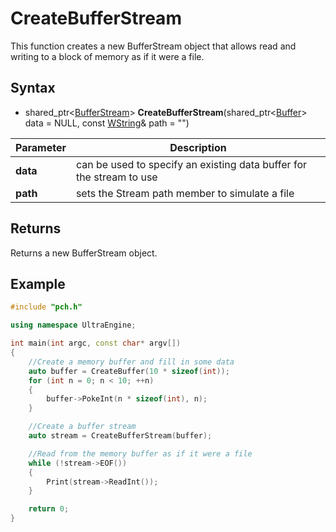 # CreateBufferStream #

This function creates a new BufferStream object that allows read and writing to a block of memory as if it were a file.

## Syntax ##
- shared_ptr<[BufferStream](BufferStream.md)\> **CreateBufferStream**(shared_ptr<[Buffer](Buffer.md)\> data = NULL, const [WString](WString.md)& path = "")

| Parameter | Description |
| --- | --- |
| **data** | can be used to specify an existing data buffer for the stream to use |
| **path** | sets the Stream path member to simulate a file |

## Returns ##
Returns a new BufferStream object.

## Example

```c++
#include "pch.h"

using namespace UltraEngine;

int main(int argc, const char* argv[])
{
	//Create a memory buffer and fill in some data
	auto buffer = CreateBuffer(10 * sizeof(int));
	for (int n = 0; n < 10; ++n)
	{
		buffer->PokeInt(n * sizeof(int), n);
	}

	//Create a buffer stream
	auto stream = CreateBufferStream(buffer);

	//Read from the memory buffer as if it were a file
	while (!stream->EOF())
	{
		Print(stream->ReadInt());
	}

	return 0;
}
```
